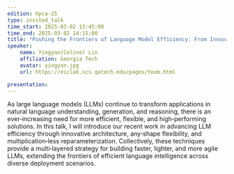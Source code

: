 ```yaml
---
edition: hpca-25
type: invited_talk
time_start: 2025-03-02 13:45:00
time_end: 2025-03-02 14:15:00
title: "Pushing the Frontiers of Language Model Efficiency: From Innovative Architecture to Any‐Shape LLMs and Multiplication‐Less Reparameterization"
speaker:
    name: Yingyan(Celine) Lin 
    affiliation: Georgia Tech
    avatar: yingyan.jpg  
    url: https://eiclab.scs.gatech.edu/pages/team.html

presentation: 
---
```

As large language models (LLMs) continue to transform applications in natural language understanding, generation, and reasoning, there is an ever‐increasing need for more efficient, flexible, and high‐performing solutions. In this talk, I will introduce our recent work in advancing LLM efficiency through innovative architecture, any‐shape flexibility, and multiplication‐less reparameterization. Collectively, these techniques provide a multi‐layered strategy for building faster, lighter, and more agile LLMs, extending the frontiers of efficient language intelligence across diverse deployment scenarios.
